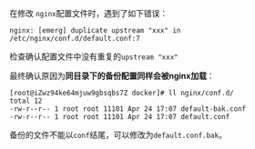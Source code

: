 在修改 `nginx`配置文件时，遇到了如下错误：

```shell
nginx: [emerg] duplicate upstream "xxx" in /etc/nginx/conf.d/default.conf:7
```

检查确认配置文件中没有重复的`upstream "xxx"`

最终确认原因为**同目录下的备份配置同样会被nginx加载**：

```shell
[root@iZwz94ke64mjuw9gbsqbs7Z docker]# ll nginx/conf.d/
total 12
-rw-r--r-- 1 root root 11101 Apr 24 17:07 default-bak.conf
-rw-r--r-- 1 root root 11101 Apr 24 17:07 default.conf
```

备份的文件不能以`conf`结尾，可以修改为`default.conf.bak`。
